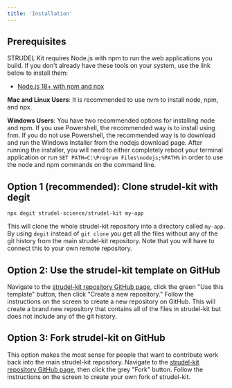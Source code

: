 ```yaml
---
title: 'Installation'
---
```


## Prerequisites

STRUDEL Kit requires Node.js with npm to run the web applications you build. If you don't already have these tools on your system, use the link below to install them:

- [Node.js 18+ with npm and npx](https://nodejs.org/en/download)

**Mac and Linux Users**: It is recommended to use nvm to install node, npm, and npx.

**Windows Users**: You have two recommended options for installing node and npm. If you use Powershell, the recommended way is to install using fnm. If you do not use Powershell, the recommended way is to download and run the Windows Installer from the nodejs download page. After running the installer, you will need to either completely reboot your terminal application or run `SET PATH=C:\Program Files\nodejs;%PATH%` in order to use the node and npm commands on the command line.

## Option 1 (recommended): Clone strudel-kit with degit

```
npx degit strudel-science/strudel-kit my-app
```

This will clone the whole strudel-kit repository into a directory called `my-app`. By using `degit` instead of `git clone` you get all the files without any of the git history from the main strudel-kit repository. Note that you will have to connect this to your own remote repository.

## Option 2: Use the strudel-kit template on GitHub

Navigate to the [strudel-kit repository GitHub page](https://github.com/strudel-science/strudel-kit/tree/main), click the green "Use this template" button, then click "Create a new repository." Follow the instructions on the screen to create a new repository on GitHub. This will create a brand new repository that contains all of the files in strudel-kit but does not include any of the git history.

## Option 3: Fork strudel-kit on GitHub

This option makes the most sense for people that want to contribute work back into the main strudel-kit repository. Navigate to the [strudel-kit repository GitHub page](https://github.com/strudel-science/strudel-kit/tree/main), then click the grey "Fork" button. Follow the instructions on the screen to create your own fork of strudel-kit.
